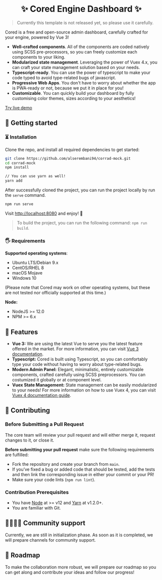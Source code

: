 <h1 align="center">✨ Cored Engine Dashboard ✨</h1>

> Currently this template is not released yet, so please use it carefully.

Cored is a free and open-source admin dashboard, carefully crafted for your engine, powered by Vue 3!

- **Well-crafted components**. All of the components are coded natively using SCSS pre-processors, so you can freely customize each components to your liking.
- **Modularized state  management**. Leveraging the power of Vuex 4.x, you can craft your state management solution based on your needs.
- **Typescript-ready**. You can use the power of typescript to make your code typed to avoid type-related bugs of javascript.
- **Progressive Web Apps**. You don't have to worry about whether the app is PWA-ready or not, because we put it in place for you!
- **Customizable**. You can quickly build your dashboard by fully customising color themes, sizes according to your aesthetics!

[Try live demo](https://blissful-mclean-f178da.netlify.app/)

## 🚀 Getting started

### ⏳ Installation

Clone the repo, and install all required dependencies to get started:

```bash
git clone https://github.com/alserembani94/corrad-mock.git
cd corrad-mock
npm install

// You can use yarn as well!
yarn add
```

After successfully cloned the project, you can run the project locally by run the `serve` command.

```bash
npm run serve
```

Visit [http://localhost:8080](http://localhost:8080) and enjoy! 🎉

> To build the project, you can run the following command: `npm run build`.

### 🖐 Requirements

**Supported operating systems**:

- Ubuntu LTS/Debian 9.x
- CentOS/RHEL 8
- macOS Mojave
- Windows 10

(Please note that Cored may work on other operating systems, but these are not tested nor officially supported at this time.)

**Node:**

- NodeJS >= 12.0
- NPM >= 6.x

## 🌟 Features

- **Vue 3:** We are using the latest Vue to serve you the latest feature offered in the market. For more information, you can visit [Vue 3 documentation](https://v3.vuejs.org/guide/introduction.html).
- **Typescript:** Cored is built using Typescript, so you can comfortably type your code without having to worry about type-related bugs.
- **Modern Admin Panel:** Elegant, minimalistic, entirely customizable components, crafted carefully using SCSS preprocessors. You can costumized it globally or at component level.
- **Vuex State Management:** State management can be easily modularized to your needs! For more information on how to use Vuex 4, you can visit [Vuex 4 documentation guide](https://next.vuex.vuejs.org/).

## 🙌 Contributing

### Before Submitting a Pull Request

The core team will review your pull request and will either merge it, request changes to it, or close it.

**Before submitting your pull request** make sure the following requirements are fulfilled:

- Fork the repository and create your branch from `main`.
- If you’ve fixed a bug or added code that should be tested, add the tests and then link the corresponding issue in either your commit or your PR!
- Make sure your code lints (`npm run lint`).

### Contribution Prerequisites

- You have [Node](https://nodejs.org/en/) at >= v12 and [Yarn](https://yarnpkg.com/en/) at v1.2.0+.
- You are familiar with Git.

## 👨‍👩‍👧‍👦 Community support

Currently, we are still in initialization phase. As soon as it is completed, we will prepare channels for community support.

## 🔬 Roadmap

To make the collaboration more robust, we will prepare our roadmap so you can get along and contribute your ideas and follow our progress!
